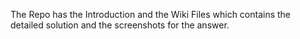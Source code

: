 The Repo has the Introduction and the Wiki Files which contains the detailed solution and the screenshots for the answer.
